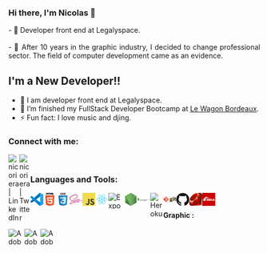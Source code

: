 ### Hi there, I'm Nicolas 👋

<div style="text-align: justify"> - 👋 Developer front end at Legalyspace.</div>

</br>

<div style="text-align: justify">- 📖 After 10 years in the graphic industry, I decided to change professional sector. The field of computer development came as an evidence.</div>

## I'm a New Developer!!

- 🔭 I am developer front end at Legalyspace.
- 🌱 I’m finished my FullStack Developer Bootcamp at [Le Wagon Bordeaux](https://www.lewagon.com/fr/bordeaux).
- ⚡ Fun fact: I love music and djing.

### Connect with me:

[<img align="left" alt="nicoriera | LinkedIn" width="22px" src="https://cdn.jsdelivr.net/npm/simple-icons@v3/icons/linkedin.svg" />][linkedin]
[<img align="left" alt="nicoriera | Twitter" width="22px" src="https://cdn.jsdelivr.net/npm/simple-icons@v3/icons/twitter.svg" />][twitter]

<br />

### Languages and Tools:

<img align="left" alt="Visual Studio Code" width="26px" src="https://raw.githubusercontent.com/github/explore/80688e429a7d4ef2fca1e82350fe8e3517d3494d/topics/visual-studio-code/visual-studio-code.png" />
<img align="left" alt="HTML5" width="26px" src="https://raw.githubusercontent.com/github/explore/80688e429a7d4ef2fca1e82350fe8e3517d3494d/topics/html/html.png" />
<img align="left" alt="CSS3" width="26px" src="https://raw.githubusercontent.com/github/explore/80688e429a7d4ef2fca1e82350fe8e3517d3494d/topics/css/css.png" />
<img align="left" alt="Sass" width="26px" src="https://raw.githubusercontent.com/github/explore/80688e429a7d4ef2fca1e82350fe8e3517d3494d/topics/sass/sass.png" />
<img align="left" alt="JavaScript" width="26px" src="https://raw.githubusercontent.com/github/explore/80688e429a7d4ef2fca1e82350fe8e3517d3494d/topics/javascript/javascript.png" />
<img align="left" alt="React" width="26px" src="https://raw.githubusercontent.com/github/explore/80688e429a7d4ef2fca1e82350fe8e3517d3494d/topics/react/react.png" />
<img  align="left"alt="Expo" height="32" width="32" src="https://cdn.jsdelivr.net/npm/simple-icons@v5/icons/expo.svg" />
<img align="left" alt="Node.js" width="26px" src="https://raw.githubusercontent.com/github/explore/80688e429a7d4ef2fca1e82350fe8e3517d3494d/topics/nodejs/nodejs.png" />
<img align="left" alt="MongoDB" width="26px" src="https://raw.githubusercontent.com/github/explore/80688e429a7d4ef2fca1e82350fe8e3517d3494d/topics/mongodb/mongodb.png" />
<img align="left" alt="Heroku" width="26px" src="https://raw.githubusercontent.com/heroku/favicon/master/favicon.iconset/icon_32x32.png" />
<img align="left" alt="Git" width="26px" src="https://raw.githubusercontent.com/github/explore/80688e429a7d4ef2fca1e82350fe8e3517d3494d/topics/git/git.png" />
<img align="left" alt="GitHub" width="26px" src="https://raw.githubusercontent.com/github/explore/78df643247d429f6cc873026c0622819ad797942/topics/github/github.png" />
<img align="left" alt="Ruby" width="26px" src="https://raw.githubusercontent.com/github/explore/78df643247d429f6cc873026c0622819ad797942/topics/ruby/ruby.png" />
<img align="left" alt="Rails" width="26px" src="https://raw.githubusercontent.com/github/explore/78df643247d429f6cc873026c0622819ad797942/topics/rails/rails.png" />

<br />

#### Graphic :

<img align="left" alt="Adobe Photoshop" height="32" width="32" src="https://cdn.jsdelivr.net/npm/simple-icons@v5/icons/adobephotoshop.svg" />
<img align="left" alt="Adobe Illustrator" height="32" width="32" src="https://cdn.jsdelivr.net/npm/simple-icons@v5/icons/adobeillustrator.svg" />
<img align="left" color="#FF3366" alt="Adobe InDesign" height="32" width="32" src="https://cdn.jsdelivr.net/npm/simple-icons@v5/icons/adobeindesign.svg" />

<br />

</details>

[bootcamp]: https://www.lereacteur.io/
[bootcamp]: https://www.lewagon.com/fr
[linkedin]: https://www.linkedin.com/in/nicolasriera/
[twitter]: https://twitter.com/nicolariera
